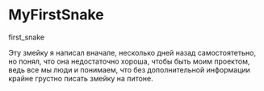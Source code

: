 # MyFirstSnake
first_snake

Эту змейку я написал вначале, несколько дней назад самостоятетьно,
но понял, что она недостаточно хороша, чтобы быть моим проектом,
ведь все мы люди и понимаем,
что без дополнительной информации крайне грустно писать змейку на питоне.
